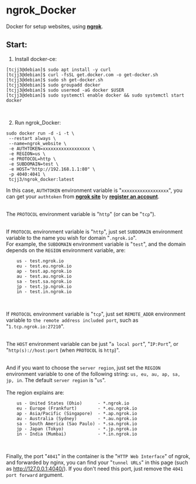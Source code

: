 # ngrok_Docker
Docker for setup websites, using [**ngrok**](https://ngrok.com/).


## Start:

1. Install docker-ce:
```
[tcjj3@debian]$ sudo apt install -y curl
[tcjj3@debian]$ curl -fsSL get.docker.com -o get-docker.sh
[tcjj3@debian]$ sudo sh get-docker.sh
[tcjj3@debian]$ sudo groupadd docker
[tcjj3@debian]$ sudo usermod -aG docker $USER
[tcjj3@debian]$ sudo systemctl enable docker && sudo systemctl start docker
```
<br>

2. Run ngrok_Docker:

```
sudo docker run -d -i -t \
 --restart always \
 --name=ngrok_website \
 -e AUTHTOKEN=xxxxxxxxxxxxxxxxxx \
 -e REGION=us \
 -e PROTOCOL=http \
 -e SUBDOMAIN=test \
 -e HOST="http://192.168.1.1:80" \
 -p 4040:4041 \
 tcjj3/ngrok_docker:latest
```


In this case, `AUTHTOKEN` environment variable is "`xxxxxxxxxxxxxxxxxx`", you can get your `authtoken` from [**ngrok site**](https://ngrok.com/) by [**register an account**](https://dashboard.ngrok.com/signup).
<br>
<br>

The `PROTOCOL` environment variable is "`http`" (or can be "`tcp`").
<br>
<br>

If `PROTOCOL` environment variable is "`http`", just set `SUBDOMAIN` environment variable to the name you wish for domain "`.ngrok.io`".
<br>
For example, the `SUBDOMAIN` environment variable is "`test`", and the domain depends on the `REGION` environment variable, are:
```
    us - test.ngrok.io
    eu - test.eu.ngrok.io
    ap - test.ap.ngrok.io
    au - test.au.ngrok.io
    sa - test.sa.ngrok.io
    jp - test.jp.ngrok.io
    in - test.in.ngrok.io
```
<br>

If `PROTOCOL` environment variable is "`tcp`", just set `REMOTE_ADDR` environment variable to `the remote address included port`, such as "`1.tcp.ngrok.io:27210`".
<br>
<br>

The `HOST` environment variable can be just "`a local port`", "`IP:Port`", or "`http(s)://host:port` (when `PROTOCOL` is `http`)".
<br>
<br>

And if you want to choose the `server region`, just set the `REGION` environment variable to one of the following string: `us, eu, au, ap, sa, jp, in`. The default `server region` is "`us`".
<br>
<br>
The region explains are:

```
    us - United States (Ohio)      - *.ngrok.io
    eu - Europe (Frankfurt)        - *.eu.ngrok.io
    ap - Asia/Pacific (Singapore)  - *.ap.ngrok.io
    au - Australia (Sydney)        - *.au.ngrok.io
    sa - South America (Sao Paulo) - *.sa.ngrok.io
    jp - Japan (Tokyo)             - *.jp.ngrok.io
    in - India (Mumbai)            - *.in.ngrok.io
```
<br>


Finally, the port "`4041`" in the container is the "`HTTP Web Interface`" of ngrok, and forwarded by nginx, you can find your "`tunnel URLs`" in this page (such as http://127.0.0.1:4040/). If you don't need this port, just remove the `4041 port forward` argument.






